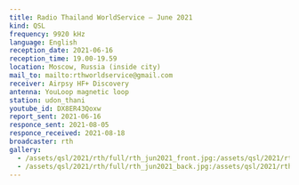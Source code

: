 ```yaml
---
title: Radio Thailand WorldService — June 2021
kind: QSL
frequency: 9920 kHz
language: English
reception_date: 2021-06-16
reception_time: 19.00-19.59
location: Moscow, Russia (inside city)
mail_to: mailto:rthworldservice@gmail.com
receiver: Airpsy HF+ Discovery
antenna: YouLoop magnetic loop
station: udon_thani
youtube_id: DX8ER43Qoxw
report_sent: 2021-06-16
responce_sent: 2021-08-05
responce_received: 2021-08-18
broadcaster: rth
gallery:
  - /assets/qsl/2021/rth/full/rth_jun2021_front.jpg:/assets/qsl/2021/rth/small/rth_jun2021_front.jpg
  - /assets/qsl/2021/rth/full/rth_jun2021_back.jpg:/assets/qsl/2021/rth/small/rth_jun2021_back.jpg
---
```


